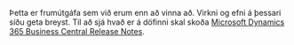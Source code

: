 Þetta er frumútgáfa sem við erum enn að vinna að. Virkni og efni á þessari síðu geta breyst. Til að sjá hvað er á döfinni skal skoða [Microsoft Dynamics 365 Business Central Release Notes](https://go.microsoft.com/fwlink/?linkid=2047422).